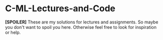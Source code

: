 # C-ML-Lectures-and-Code

**[SPOILER]** These are my solutions for lectures and assignments. So maybe you don't want to spoil you here. Otherwise feel free to look for inspiration or help.